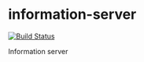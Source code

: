 # information-server
[![Build Status](https://travis-ci.org/medicinas/go-information-server.svg?branch=master)](https://travis-ci.org/medicinas/go-information-server)

Information server
